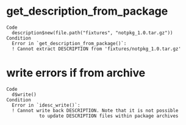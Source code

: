 # get_description_from_package

    Code
      description$new(file.path("fixtures", "notpkg_1.0.tar.gz"))
    Condition
      Error in `get_description_from_package()`:
      ! Cannot extract DESCRIPTION from 'fixtures/notpkg_1.0.tar.gz'

# write errors if from archive

    Code
      d$write()
    Condition
      Error in `idesc_write()`:
      ! Cannot write back DESCRIPTION. Note that it is not possible
                to update DESCRIPTION files within package archives

